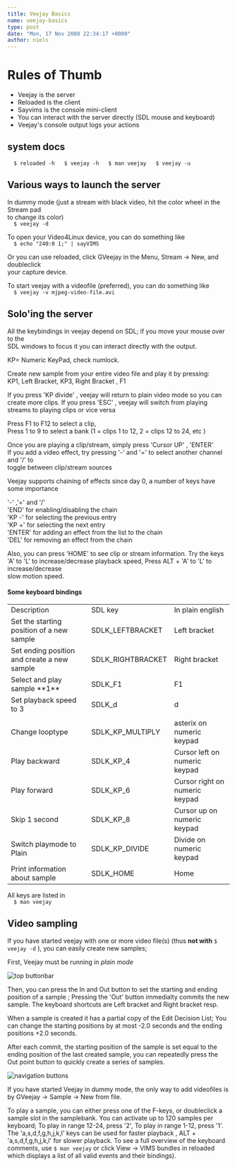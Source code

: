 ```yaml
---
title: Veejay Basics
name: veejay-basics
type: post
date: "Mon, 17 Nov 2008 22:34:17 +0000"
author: niels
---
```




# Rules of Thumb  
- Veejay is the server  
- Reloaded is the client  
- Sayvims is the console mini-client  
- You can interact with the server directly (SDL mouse and keyboard)  
- Veejay's console output logs your actions  


## system docs  


`  
$ reloaded -h  
$ veejay -h  
$ man veejay  
$ veejay -u  
`  


## Various ways to launch the server  


In dummy mode (just a stream with black video, hit the color wheel in the Stream pad  
to change its color)  
`  
$ veejay -d  
`  

To open your Video4Linux device, you can do something like  
`  
$ echo "240:0 1;" | sayVIMS  
`  

Or you can use reloaded, click GVeejay in the Menu, Stream -> New, and doubleclick  
your capture device.  

To start veejay with a videofile (preferred), you can do something like  
`  
$ veejay -v mjpeg-video-file.avi  
`  


## Solo'ing the server  

All the keybindings in veejay depend on SDL; if you move your mouse over to the  
SDL windows to focus it you can interact directly with the output.  

KP= Numeric KeyPad, check numlock.  


Create new sample from your entire video file and play it by pressing:  
KP1, Left Bracket, KP3, Right Bracket , F1  

If you press 'KP divide' , veejay will return to plain video mode so you can create more clips. If you press 'ESC' , veejay will switch from playing streams to playing clips or vice versa  

Press F1 to F12 to select a clip,  
Press 1 to 9 to select a bank (1 = clips 1 to 12, 2 = clips 12 to 24, etc )  

Once you are playing a clip/stream, simply press 'Cursor UP' , 'ENTER'  
If you add a video effect, try pressing '-' and '=' to select another channel and '/' to  
toggle between clip/stream sources  

Veejay supports chaining of effects since day 0, a number of keys have some importance  

'-' ,'=' and '/'  
'END' for enabling/disabling the chain  
'KP -' for selecting the previous entry  
'KP +' for selecting the next entry  
'ENTER' for adding an effect from the list to the chain  
'DEL' for removing an effect from the chain  

Also, you can press 'HOME' to see clip or stream information. Try the keys 'A' to 'L' to increase/decrease playback speed, Press ALT + 'A' to 'L' to increase/decrease  
slow motion speed.  


#### Some keyboard bindings  


<table border="0" width="80%"><tr><td class="c1">Description</td><td class="c1">SDL key</td><td class="c1">In plain english</td></tr><tr><td>Set the starting position of a new sample</td><td>SDLK_LEFTBRACKET</td><td>Left bracket</td></tr><tr><td>Set ending position and create a new sample</td><td>SDLK_RIGHTBRACKET</td><td>Right bracket</td></tr><tr><td>Select and play sample **1**</td><td>SDLK_F1</td><td>F1</td></tr><tr><td>Set playback speed to 3</td><td>SDLK_d</td><td>d</td></tr><tr><td></td></tr><tr><td>Change looptype</td><td>SDLK_KP_MULTIPLY</td><td>asterix on numeric keypad</td></tr><tr><td>Play backward</td><td>SDLK_KP_4</td><td>Cursor left on numeric keypad</td></tr><tr><td>Play forward</td><td>SDLK_KP_6</td><td>Cursor right on numeric keypad</td></tr><tr><td>Skip 1 second</td><td>SDLK_KP_8</td><td>Cursor up on numeric keypad</td></tr><tr><td>Switch playmode to Plain</td><td>SDLK_KP_DIVIDE</td><td>Divide on numeric keypad</td></tr><tr><td>Print information about sample</td><td>SDLK_HOME</td><td>Home</td></tr></table>  


All keys are listed in  
`  
$ man veejay  
`

## Video sampling

If you have started veejay with one or more video file(s) (thus **not with** `$ veejay -d` ), you can easily create new samples;

First, Veejay must be running in *plain mode*

![top buttonbar](/galleries/screenshots/reloaded_bar1.png)

Then, you can press the In and Out button to set the starting and ending position of a sample ; Pressing the 'Out'
button immedialty commits the new sample. The keyboard shortcuts are Left bracket and Right bracket resp.

When a sample is created it has a partial copy of the Edit Decision List; You can change the starting positions by at most -2.0 seconds and the ending positions +2.0 seconds.

After each commit, the starting position of the sample is set equal to the ending position of the last created sample,
you can repeatedly press the Out point button to quickly create a series of samples.

![navigation buttons](/galleries/screenshots/reloaded_nav1.png)

If you have started Veejay in dummy mode, the only way to add videofiles is by GVeejay -> Sample -> New from file.

To play a sample, you can either press one of the F-keys, or doubleclick a sample slot in the samplebank.
You can activate up to 120 samples per keyboard; To play in range 12-24, press '2', To play in range 1-12, press '1'.
The 'a,s,d,f,g,h,j,k,l' keys can be used for faster playback , ALT + 'a,s,d,f,g,h,j,k,l' for slower playback.
To see a full overview of the keyboard comments, use `$ man veejay` or click View -> VIMS bundles in reloaded which displays a list of all valid events and their bindings).
